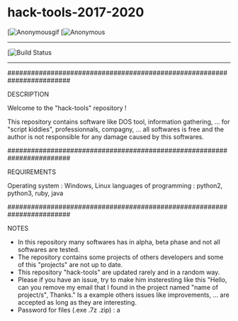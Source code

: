 # hack-tools-2017-2020

[![Anonymousgif](https://i.giphy.com/media/2Y0ecuTsnAvZK/200.gif)
[![Anonymous](https://img.hebus.com/hebus_2013/02/13/preview/1360720696_97766.jpg) 

------------------------------------------------------------------------------------------------------------------------

[![Build Status](https://img.shields.io/badge/build-passing%20%2F%20moderate-yellow.svg)
 
 ------------------------------------------------------------------------------------------------------------------------

########################################################################


DESCRIPTION

Welcome to the "hack-tools" repository !

This repository contains software like DOS tool, information gathering, ... for "script kiddies", professionnals, compagny, ... all softwares is free and the author is not responsible for any damage caused by this softwares.


########################################################################

REQUIREMENTS

Operating system : Windows, Linux
languages of programming : python2, python3, ruby, java


########################################################################


NOTES

- In this repository many softwares has in alpha, beta phase and not all softwares are tested. 
- The repository contains some projects of others developers and some of this "projects" are not up to date.
- This repository "hack-tools" are updated rarely and in a random way. 
- Please if you have an issue, try to make him insteresting like this "Hello, can you remove my email that I found in the project named "name of project/s", Thanks." Is a example others issues like improvements, ... are accepted as long as they are interesting.
- Password for files (.exe .7z .zip) : a
